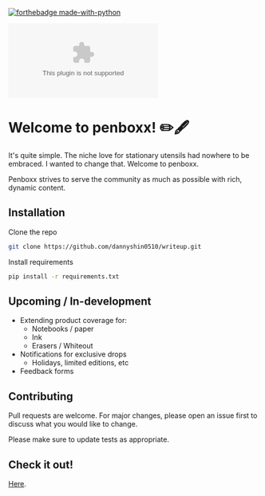 [![forthebadge made-with-python](http://ForTheBadge.com/images/badges/made-with-python.svg)](https://www.python.org/)

[![Website penboxx.com](https://img.shields.io/website-up-down-green-red/http/penboxx.com)](https://www.penboxx.com/)
# Welcome to penboxx! :pencil2::fountain_pen:

It's quite simple. The niche love for stationary utensils had nowhere to be embraced. I wanted to change that. Welcome to penboxx.

Penboxx strives to serve the community as much as possible with rich, dynamic content.

## Installation

Clone the repo

```bash
git clone https://github.com/dannyshin0510/writeup.git
```

Install requirements

```bash
pip install -r requirements.txt
```

## Upcoming / In-development
* Extending product coverage for:
  * Notebooks / paper
  * Ink
  * Erasers / Whiteout
* Notifications for exclusive drops
  * Holidays, limited editions, etc
* Feedback forms

## Contributing
Pull requests are welcome. For major changes, please open an issue first to discuss what you would like to change.

Please make sure to update tests as appropriate.

## Check it out!
[Here](https://www.penboxx.com/).
